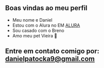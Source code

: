 ## Boas vindas ao meu perfil

- Meu nome e Daniel
- Estou com o Alura no EM [ALURA](https://www.alura.com.br)
- Sou casado com o Breno
- Amo meu pet Vieira 🐶

## Entre em contato comigo por: danielpatocka9@gmail.com
